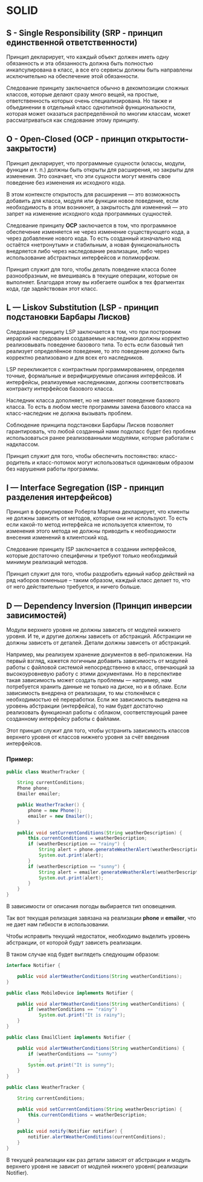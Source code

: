 # SOLID

## S - Single Responsibility (SRP - принцип единственной ответственности)

Принцип декларирует, что каждый объект должен иметь одну обязанность и эта обязанность должна быть полностью
инкапсулирована в класс, а все его сервисы должны быть направлены исключительно на обеспечение этой обязанности.

Следование принципу заключается обычно в декомпозиции сложных классов, которые делают сразу много вещей, на простые,
ответственность которых очень специализирована. Но также и объединении в отдельный класс однотипной функциональности,
которая может оказаться распределённой по многим классам, может рассматриваться как следование этому принципу.

## O - Open-Closed (OCP - принцип открытости-закрытости)

Принцип декларирует, что программные сущности (классы, модули, функции и т. п.) должны быть открыты для расширения, но
закрыты для изменения. Это означает, что эти сущности могут менять свое поведение без изменения их исходного кода.

В этом контексте открытость для расширения — это возможность добавить для класса, модуля или функции новое поведение,
если необходимость в этом возникнет, а закрытость для изменений — это запрет на изменение исходного кода программных
сущностей.

Следование принципу **OCP** заключается в том, что программное обеспечение изменяется не через изменение существующего
кода, а через добавление нового кода. То есть созданный изначально код остаётся «нетронутым» и стабильным, а новая
функциональность внедряется либо через наследование реализации, либо через использование абстрактных интерфейсов и
полиморфизм.

Принцип служит для того, чтобы делать поведение класса более разнообразным, не вмешиваясь в текущие операции, которые он
выполняет. Благодаря этому вы избегаете ошибок в тех фрагментах кода, где задействован этот класс.

## L — Liskov Substitution (LSP - принцип подстановки Барбары Лисков)

Следование принципу LSP заключается в том, что при построении иерархий наследования создаваемые наследники должны
корректно реализовывать поведение базового типа. То есть если базовый тип реализует определённое поведение, то это
поведение должно быть корректно реализовано и для всех его наследников.

LSP перекликается с контрактным программированием, определяя точные, формальные и верифицируемые описания интерфейсов. И
интерфейсы, реализуeмые наследниками, должны соответствовать контракту интерфейсов базового класса.

Наследник класса дополняет, но не заменяет поведение базового класса. То есть в любом месте программы замена базового
класса на класс-наследник не должна вызывать проблем.

Соблюдение принципа подстановки Барбары Лисков позволяет гарантировать, что любой созданный нами подкласс будет без
проблем использоваться ранее реализованными модулями, которые работали с надклассом.

Принцип служит для того, чтобы обеспечить постоянство: класс-родитель и класс-потомок могут использоваться одинаковым
образом без нарушения работы программы.

## I — Interface Segregation (ISP - принцип разделения интерфейсов)

Принцип в формулировке Роберта Мартина декларирует, что клиенты не должны зависеть от методов, которые они не
используют. То есть если какой-то метод интерфейса не используется клиентом, то изменения этого метода не должны
приводить к необходимости внесения изменений в клиентский код.

Следование принципу ISP заключается в создании интерфейсов, которые достаточно специфичны и требуют только необходимый
минимум реализаций методов.

Принцип служит для того, чтобы раздробить единый набор действий на ряд наборов поменьше – таким образом, каждый класс
делает то, что от него действительно требуется, и ничего больше.

## D — Dependency Inversion (Принцип инверсии зависимостей)

Модули верхнего уровня не должны зависеть от модулей нижнего уровня. И те, и другие должны зависеть от абстракций.
Абстракции не должны зависеть от деталей. Детали должны зависеть от абстракций.

Например, мы реализуем хранение документов в веб-приложении. На первый взгляд, кажется логичным добавить зависимость от
модулей работы с файловой системой непосредственно в класс, отвечающий за высокоуровневую работу с этими документами. Но
в перспективе такая зависимость может создать проблемы — например, нам потребуется хранить данные не только на диске, но
и в облаке. Если зависимость внедрена от реализации, то мы столкнёмся с необходимостью её переработки. Если же
зависимость выведена на уровень абстракции (интерфейса), то нам будет достаточно реализовать функционал работы с
облаком, соответствующий ранее созданному интерфейсу работы с файлами.

Этот принцип служит для того, чтобы устранить зависимость классов верхнего уровня от классов нижнего уровня за счёт
введения интерфейсов.

### Пример:

```java
public class WeatherTracker {

    String currentConditions;
    Phone phone;
    Emailer emailer;

    public WeatherTracker() {
        phone = new Phone();
        emailer = new Emailer();
    }

    public void setCurrentConditions(String weatherDescription) {
        this.currentConditions = weatherDescription;
        if (weatherDescription == "rainy") {
            String alert = phone.generateWeatherAlert(weatherDescription);
            System.out.print(alert);
        }
        if (weatherDescription == "sunny") {
            String alert = emailer.generateWeatherAlert(weatherDescription);
            System.out.print(alert);
        }
    }
}
```

В зависимости от описания погоды выбирается тип оповещения.

Так вот текущая релизация завязана на реализации **phone** и **emailer**, что не дает нам гибкости в использовании.

Чтобы исправить текущий недостаток, необходимо выделить уровень абстракции, от которой будут зависеть реализации.

В таком случае код будет выглядеть следующим образом:

```java
interface Notifier {

    public void alertWeatherConditions(String weatherConditions);
}

public class MobileDevice implements Notifier {

    public void alertWeatherConditions(String weatherConditions) {
        if (weatherConditions == "rainy")
            System.out.print("It is rainy");
    }
}

public class EmailClient implements Notifier {

    public void alertWeatherConditions(String weatherConditions) {
        if (weatherConditions == "sunny")
            ;
        System.out.print("It is sunny");
    }
}

public class WeatherTracker {

    String currentConditions;

    public void setCurrentConditions(String weatherDescription) {
        this.currentConditions = weatherDescription;
    }

    public void notify(Notifier notifier) {
        notifier.alertWeatherConditions(currentConditions);
    }
}
```
В текущей реализации как раз детали зависят от абстракции и модуль верхнего уровня не зависит от модулей нижнего уровня(
реализации Notifier).